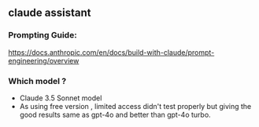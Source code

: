 ## claude assistant 

### Prompting Guide:
https://docs.anthropic.com/en/docs/build-with-claude/prompt-engineering/overview

### Which model ?
- Claude 3.5 Sonnet model 
- As using free version , limited access didn't test properly but giving the good results same as gpt-4o and better than gpt-4o turbo.






